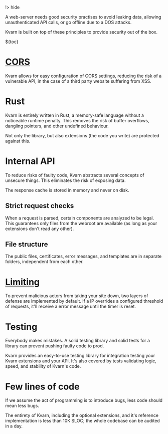 !> hide
<head>
    <title>Security</title>
</head>

A web-server needs good security practises to
avoid
leaking data,
allowing unauthenticated API calls,
or go offline due to a DOS attacks.

Kvarn is built on top of these principles to provide security out of the box.

${toc}

# [CORS](/cors.)

Kvarn allows for easy configuration of CORS settings, reducing the risk of a vulnerable API,
in the case of a third party website suffering from XSS.

# Rust

Kvarn is entirely written in Rust, a memory-safe language without a noticeable runtime penalty.
This removes the risk of buffer overflows, dangling pointers, and other undefined behaviour.

Not only the library, but also extensions (the code you write) are protected against this.

# Internal API

To reduce risks of faulty code, Kvarn abstracts several concepts of unsecure things.
This eliminates the risk of exposing data.

The response cache is stored in memory and never on disk.

## Strict request checks

When a request is parsed, certain components are analyzed to be legal.
This guarantees only files from the webroot are available (as long as your extensions don't read any other).

## File structure

The public files, certificates, error messages, and templates are in separate folders, independent from each other.

# [Limiting](/limiting.)

To prevent malicious actors from taking your site down, two layers of defense are implemented by default.
If a IP overrides a configured threshold of requests, it'll receive a error message until the timer is reset.

# Testing

Everybody makes mistakes.
A solid testing library and solid tests for a library can prevent pushing faulty code to prod.

Kvarn provides an easy-to-use testing library for integration testing your Kvarn extensions and your API.
It's also covered by tests validating logic, speed, and stability of Kvarn's code.

# Few lines of code

If we assume the act of programming is to introduce bugs, less code should mean less bugs.

The entirety of Kvarn, including the optional extensions, and it's reference implementation is less than 10K SLOC;
the whole codebase can be audited in a day.
